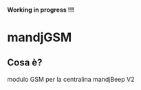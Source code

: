 #### Working in progress !!!
# mandjGSM
## Cosa &egrave;? 
modulo GSM per la centralina mandjBeep V2